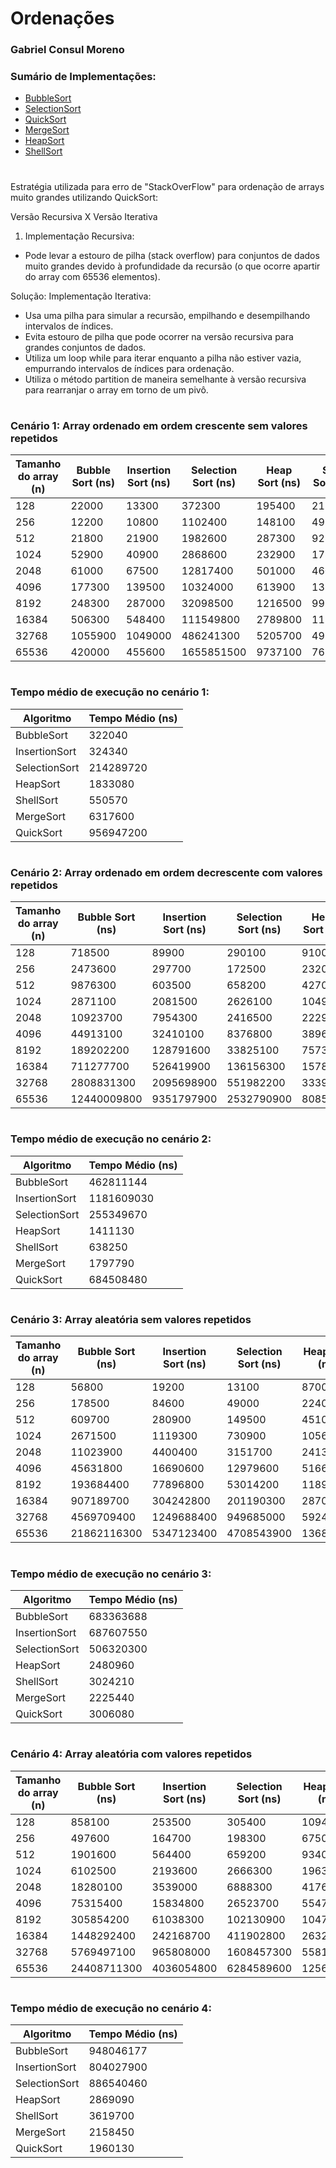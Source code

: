 # Ordenações
### Gabriel Consul Moreno

### Sumário de Implementações:
- [BubbleSort](./src/BubbleSort.java)
- [SelectionSort](./src/SelectionSort.java)
- [QuickSort](./src/QuickSort.java)
- [MergeSort](./src/MergeSort.java)
- [HeapSort](./src/HeapSort.java)
- [ShellSort](./src/ShellSort.java)
#
Estratégia utilizada para erro de "StackOverFlow" para ordenação de arrays muito grandes utilizando QuickSort:

Versão Recursiva X Versão Iterativa

1. Implementação Recursiva:
- Pode levar a estouro de pilha (stack overflow) para conjuntos de dados muito grandes devido à profundidade da recursão (o que ocorre apartir do array com 65536 elementos).

Solução: Implementação Iterativa:
- Usa uma pilha para simular a recursão, empilhando e desempilhando intervalos de índices.
- Evita estouro de pilha que pode ocorrer na versão recursiva para grandes conjuntos de dados.
- Utiliza um loop while para iterar enquanto a pilha não estiver vazia, empurrando intervalos de índices para ordenação.
- Utiliza o método partition de maneira semelhante à versão recursiva para rearranjar o array em torno de um pivô.

#
### Cenário 1: Array ordenado em ordem crescente sem valores repetidos

| Tamanho do array (n) | Bubble Sort (ns) | Insertion Sort (ns) | Selection Sort (ns) | Heap Sort (ns) | Shell Sort (ns) | Merge Sort (ns) | Quick Sort (ns) |
|----------------------|------------------|---------------------|---------------------|----------------|-----------------|-----------------|-----------------|
| 128                  | 22000            | 13300               | 372300              | 195400         | 21500           | 53900           | 931000          |
| 256                  | 12200            | 10800               | 1102400             | 148100         | 49500           | 203100          | 2113300         |
| 512                  | 21800            | 21900               | 1982600             | 287300         | 92800           | 107100          | 3070300         |
| 1024                 | 52900            | 40900               | 2868600             | 232900         | 178100          | 207100          | 6429400         |
| 2048                 | 61000            | 67500               | 12817400            | 501000         | 460000          | 1278200         | 9970300         |
| 4096                 | 177300           | 139500              | 10324000            | 613900         | 1312800         | 3329900         | 33802400        |
| 8192                 | 248300           | 287000              | 32098500            | 1216500        | 997100          | 2172500         | 164230800       |
| 16384                | 506300           | 548400              | 111549800           | 2789800        | 1119400         | 6573300         | 463546500       |
| 32768                | 1055900          | 1049000             | 486241300           | 5205700        | 491900          | 11728000        | 1881434300      |
| 65536                | 420000           | 455600              | 1655851500          | 9737100        | 765600          | 7127900         | 7105645200      |

#

### Tempo médio de execução no cenário 1:

| Algoritmo        | Tempo Médio (ns) |
|------------------|------------------|
| BubbleSort       | 322040           |
| InsertionSort    | 324340           |
| SelectionSort    | 214289720        |
| HeapSort         | 1833080          |
| ShellSort        | 550570           |
| MergeSort        | 6317600          |
| QuickSort        | 956947200        |

#

### Cenário 2: Array ordenado em ordem decrescente com valores repetidos

| Tamanho do array (n) | Bubble Sort (ns) | Insertion Sort (ns) | Selection Sort (ns) | Heap Sort (ns) | Shell Sort (ns) | Merge Sort (ns) | Quick Sort (ns) |
|----------------------|------------------|---------------------|---------------------|----------------|-----------------|-----------------|-----------------|
| 128                  | 718500           | 89900               | 290100              | 9100           | 50100           | 527900          | 358300          |
| 256                  | 2473600          | 297700              | 172500              | 23200          | 114500          | 113100          | 318900          |
| 512                  | 9876300          | 603500              | 658200              | 42700          | 42400           | 224900          | 959400          |
| 1024                 | 2871100          | 2081500             | 2626100             | 104900         | 75700           | 162700          | 4885400         |
| 2048                 | 10923700         | 7954300             | 2416500             | 222900         | 157200          | 287600          | 12854500        |
| 4096                 | 44913100         | 32410100            | 8376800             | 389600         | 471500          | 2171600         | 18878700        |
| 8192                 | 189202200        | 128791600           | 33825100            | 757300         | 490000          | 2070300         | 70849800        |
| 16384                | 711277700        | 526419900           | 136156300           | 1578800        | 709800          | 1264500         | 271449300       |
| 32768                | 2808831300       | 2095698900          | 551982200           | 3339000        | 1469400         | 2622200         | 1256268200      |
| 65536                | 12440009800      | 9351797900          | 2532790900          | 8085400        | 3169300         | 9638900         | 5336988900      |

#

### Tempo médio de execução no cenário 2:

| Algoritmo       | Tempo Médio (ns) |
|-----------------|------------------|
| BubbleSort      | 462811144        |
| InsertionSort   | 1181609030       |
| SelectionSort   | 255349670        |
| HeapSort        | 1411130          |
| ShellSort       | 638250           |
| MergeSort       | 1797790          |
| QuickSort       | 684508480        |

#

### Cenário 3: Array aleatória sem valores repetidos

| Tamanho do array (n) | Bubble Sort (ns) | Insertion Sort (ns) | Selection Sort (ns) | Heap Sort (ns) | Shell Sort (ns) | Merge Sort (ns) | Quick Sort (ns) |
|----------------------|------------------|---------------------|---------------------|----------------|-----------------|-----------------|-----------------|
| 128                  | 56800            | 19200               | 13100               | 8700           | 7700            | 12200           | 69200           |
| 256                  | 178500           | 84600               | 49000               | 22400          | 22300           | 28900           | 109800          |
| 512                  | 609700           | 280900              | 149500              | 45100          | 42800           | 54900           | 123000          |
| 1024                 | 2671500          | 1119300             | 730900              | 105600         | 100400          | 113000          | 199100          |
| 2048                 | 11023900         | 4400400             | 3151700             | 241300         | 249300          | 281400          | 336500          |
| 4096                 | 45631800         | 16690600            | 12979600            | 516600         | 559900          | 536000          | 569700          |
| 8192                 | 193684400        | 77896800            | 53014200            | 1189400        | 1298100         | 1141800         | 1371800         |
| 16384                | 907189700        | 304242800           | 201190300           | 2870600        | 3056400         | 2481600         | 2854100         |
| 32768                | 4569709400       | 1249688400          | 949685000           | 5924800        | 7080000         | 5285100         | 5447300         |
| 65536                | 21862116300      | 5347123400          | 4708543900          | 13680900       | 18197700        | 11551800        | 14990300        |

#

### Tempo médio de execução no cenário 3:

| Algoritmo        | Tempo Médio (ns) |
|------------------|------------------|
| BubbleSort       | 683363688        |
| InsertionSort    | 687607550        |
| SelectionSort    | 506320300        |
| HeapSort         | 2480960          |
| ShellSort        | 3024210          |
| MergeSort        | 2225440          |
| QuickSort        | 3006080          |

#

### Cenário 4:  Array aleatória com valores repetidos

| Tamanho do array (n) | Bubble Sort (ns) | Insertion Sort (ns) | Selection Sort (ns) | Heap Sort (ns) | Shell Sort (ns) | Merge Sort (ns) | Quick Sort (ns) |
|----------------------|------------------|---------------------|---------------------|----------------|-----------------|-----------------|-----------------|
| 128                  | 858100           | 253500              | 305400              | 109400         | 83700           | 121400          | 94400           |
| 256                  | 497600           | 164700              | 198300              | 67500          | 153900          | 53100           | 58100           |
| 512                  | 1901600          | 564400              | 659200              | 93400          | 81500           | 94900           | 111200          |
| 1024                 | 6102500          | 2193600             | 2666300             | 196300         | 167300          | 193800          | 208300          |
| 2048                 | 18280100         | 3539000             | 6888300             | 417600         | 356700          | 400600          | 454400          |
| 4096                 | 75315400         | 15834800            | 26523700            | 554700         | 1339700         | 810100          | 909400          |
| 8192                 | 305854200        | 61038300            | 102130900           | 1047300        | 1388100         | 1173800         | 1370400         |
| 16384                | 1448292400       | 242168700           | 411902800           | 2632900        | 3345400         | 2302800         | 3053700         |
| 32768                | 5769497100       | 965808000           | 1608457300          | 5581800        | 6366000         | 4622300         | 6141600         |
| 65536                | 24408711300      | 4036054800          | 6284589600          | 12567000       | 12613800        | 9130200         | 12560800        |

#

### Tempo médio de execução no cenário 4:

| Algoritmo        | Tempo Médio (ns) |
|------------------|------------------|
| BubbleSort       | 948046177        |
| InsertionSort    | 804027900        |
| SelectionSort    | 886540460        |
| HeapSort         | 2869090          |
| ShellSort        | 3619700          |
| MergeSort        | 2158450          |
| QuickSort        | 1960130          |

